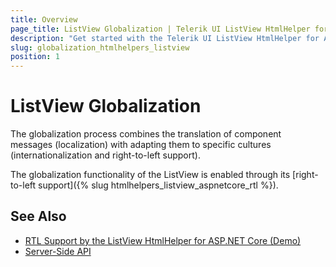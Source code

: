 ```yaml
---
title: Overview
page_title: ListView Globalization | Telerik UI ListView HtmlHelper for ASP.NET Core
description: "Get started with the Telerik UI ListView HtmlHelper for ASP.NET Core and learn about the globalization options it supports."
slug: globalization_htmlhelpers_listview
position: 1
---
```


# ListView Globalization

The globalization process combines the translation of component messages (localization) with adapting them to specific cultures (internationalization and right-to-left support).

The globalization functionality of the ListView is enabled through its [right-to-left support]({% slug htmlhelpers_listview_aspnetcore_rtl %}).

## See Also

* [RTL Support by the ListView HtmlHelper for ASP.NET Core (Demo)](https://demos.telerik.com/aspnet-core/listview/right-to-left-support)
* [Server-Side API](/api/listview)
